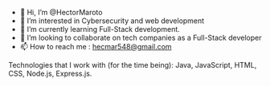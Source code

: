 - 👋 Hi, I’m @HectorMaroto
- 👀 I’m interested in Cybersecurity and web development
-  🌱 I’m currently learning Full-Stack development.
- 💞️ I’m looking to collaborate on tech companies as a Full-Stack developer
- 📫 How to reach me : hecmar548@gmail.com

<!---
HectorMaroto/HectorMaroto is a ✨ special ✨ repository because its `README.md` (this file) appears on your GitHub profile.
You can click the Preview link to take a look at your changes.
--->

Technologies that I work with (for the time being): Java, JavaScript, HTML, CSS, Node.js, Express.js.

